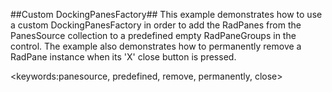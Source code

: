 ##Custom DockingPanesFactory##
This example demonstrates how to use a custom DockingPanesFactory in order to add the RadPanes from the PanesSource collection to a predefined empty RadPaneGroups in the control. The example also demonstrates how to permanently remove a RadPane instance when its 'X' close button is pressed.

<keywords:panesource, predefined, remove, permanently, close>